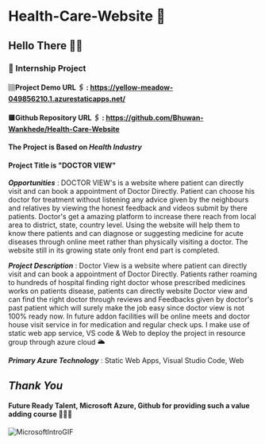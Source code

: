 # Health-Care-Website 💉

## Hello There 🙋‍♂️ 

### 🔴 Internship Project  

#### 🏼Project Demo URL 🖇️ : https://yellow-meadow-049856210.1.azurestaticapps.net/
#### 🟨Github Repository URL 🖇️ : https://github.com/Bhuwan-Wankhede/Health-Care-Website

#### The Project is Based on ***Health Industry*** 

#### Project Title is "DOCTOR VIEW"

***Opportunities*** : DOCTOR VIEW's is a website where patient can directly visit and can book a appointment of Doctor Directly. Patient can choose his doctor for treatment without listening any advice given by the neighbours and relatives by viewing the honest feedback and videos submit by there patients. Doctor's get a amazing platform to increase there reach from local area to district, state, country level. Using the website will help them to know there patients and can diagnose or suggesting medicine for acute diseases through online meet rather than physically visiting a doctor. The website still in its growing state only front end part is completed.

***Project Description*** : Doctor View is a website where patient can directly visit and can book a appointment of Doctor Directly. Patients rather roaming to hundreds of hospital finding right doctor whose prescribed medicines works on patients disease, patients can directly website Doctor view and can find the right doctor through reviews and Feedbacks given by doctor's past patient which will surely make the job easy since doctor view is not 100% ready now. In future addon facilities will be online meets and doctor house visit service in for medication and regular check ups. I make use of static web app service, VS code & Web to deploy the project in resource group through azure cloud 🌥️

***Primary Azure Technology*** : Static Web Apps, Visual Studio Code, Web

<!--- ![SewaRumahNakBayaBileGIF](https://user-images.githubusercontent.com/103529859/185753722-d1edd9c9-3708-49be-87c8-6643a4c47e3f.gif) --->

## ***Thank You*** 
#### Future Ready Talent, Microsoft Azure, Github for providing such a value adding course 🙇🙇🙇


![MicrosoftIntroGIF](https://user-images.githubusercontent.com/103529859/185754308-4177def4-2464-4345-bfbd-1b29132662c0.gif)


<!-- ![AzureGIF](https://user-images.githubusercontent.com/103529859/185754334-b9b7b75a-37df-49bb-bba3-f59b64a00232.gif) -->






